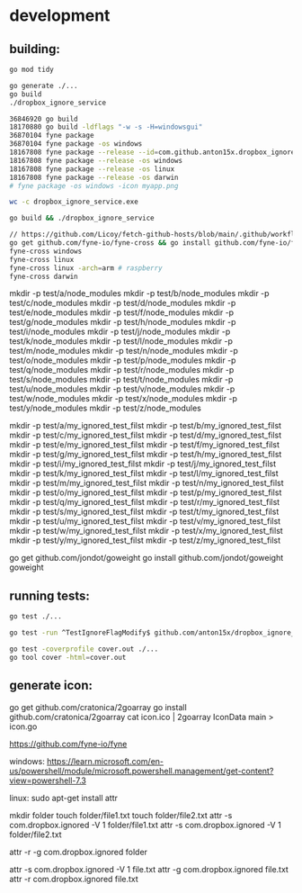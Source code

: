 # development
## building:
```bash
go mod tidy

go generate ./...
go build
./dropbox_ignore_service

36846920 go build
18170880 go build -ldflags "-w -s -H=windowsgui"
36870104 fyne package
36870104 fyne package -os windows
18167808 fyne package --release --id=com.github.anton15x.dropbox_ignore_service -icon assets/icon.png
18167808 fyne package --release -os windows
18167808 fyne package --release -os linux
18167808 fyne package --release -os darwin
# fyne package -os windows -icon myapp.png

wc -c dropbox_ignore_service.exe

go build && ./dropbox_ignore_service

// https://github.com/Licoy/fetch-github-hosts/blob/main/.github/workflows/build-linux-windows.yml
go get github.com/fyne-io/fyne-cross && go install github.com/fyne-io/fyne-cross
fyne-cross windows
fyne-cross linux
fyne-cross linux -arch=arm # raspberry
fyne-cross darwin

```


mkdir -p test/a/node_modules
mkdir -p test/b/node_modules
mkdir -p test/c/node_modules
mkdir -p test/d/node_modules
mkdir -p test/e/node_modules
mkdir -p test/f/node_modules
mkdir -p test/g/node_modules
mkdir -p test/h/node_modules
mkdir -p test/i/node_modules
mkdir -p test/j/node_modules
mkdir -p test/k/node_modules
mkdir -p test/l/node_modules
mkdir -p test/m/node_modules
mkdir -p test/n/node_modules
mkdir -p test/o/node_modules
mkdir -p test/p/node_modules
mkdir -p test/q/node_modules
mkdir -p test/r/node_modules
mkdir -p test/s/node_modules
mkdir -p test/t/node_modules
mkdir -p test/u/node_modules
mkdir -p test/v/node_modules
mkdir -p test/w/node_modules
mkdir -p test/x/node_modules
mkdir -p test/y/node_modules
mkdir -p test/z/node_modules

mkdir -p test/a/my_ignored_test_filst
mkdir -p test/b/my_ignored_test_filst
mkdir -p test/c/my_ignored_test_filst
mkdir -p test/d/my_ignored_test_filst
mkdir -p test/e/my_ignored_test_filst
mkdir -p test/f/my_ignored_test_filst
mkdir -p test/g/my_ignored_test_filst
mkdir -p test/h/my_ignored_test_filst
mkdir -p test/i/my_ignored_test_filst
mkdir -p test/j/my_ignored_test_filst
mkdir -p test/k/my_ignored_test_filst
mkdir -p test/l/my_ignored_test_filst
mkdir -p test/m/my_ignored_test_filst
mkdir -p test/n/my_ignored_test_filst
mkdir -p test/o/my_ignored_test_filst
mkdir -p test/p/my_ignored_test_filst
mkdir -p test/q/my_ignored_test_filst
mkdir -p test/r/my_ignored_test_filst
mkdir -p test/s/my_ignored_test_filst
mkdir -p test/t/my_ignored_test_filst
mkdir -p test/u/my_ignored_test_filst
mkdir -p test/v/my_ignored_test_filst
mkdir -p test/w/my_ignored_test_filst
mkdir -p test/x/my_ignored_test_filst
mkdir -p test/y/my_ignored_test_filst
mkdir -p test/z/my_ignored_test_filst


go get github.com/jondot/goweight
go install github.com/jondot/goweight
goweight

## running tests:
```bash
go test ./...

go test -run ^TestIgnoreFlagModify$ github.com/anton15x/dropbox_ignore_service
```

```bash
go test -coverprofile cover.out ./... 
go tool cover -html=cover.out
```



## generate icon:
go get github.com/cratonica/2goarray
go install github.com/cratonica/2goarray
cat icon.ico | 2goarray IconData main > icon.go



https://github.com/fyne-io/fyne





windows:
https://learn.microsoft.com/en-us/powershell/module/microsoft.powershell.management/get-content?view=powershell-7.3

linux:
sudo apt-get install attr




mkdir folder
touch folder/file1.txt
touch folder/file2.txt
attr -s com.dropbox.ignored -V 1 folder/file1.txt
attr -s com.dropbox.ignored -V 1 folder/file2.txt

attr -r -g com.dropbox.ignored folder


attr -s com.dropbox.ignored -V 1 file.txt
attr -g com.dropbox.ignored file.txt
attr -r com.dropbox.ignored file.txt
